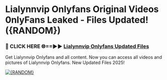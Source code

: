 # Lialynnvip Onlyfans Original Videos 0nlyFans Leaked - Files Updated! ({RANDOM})

<h3>🔴 CLICK HERE 🌐==►► <a href="https://betterlinks.top/A2PfLJ" rel="nofollow">Lialynnvip Onlyfans Updated Files</a></h3>

Get Lialynnvip Onlyfans and all content. Now you can access all videos and pictures of Lialynnvip Onlyfans. New Updated Files 2025!

[![{RANDOM}](https://i.imgur.com/ppqm5kG.gif)](https://betterlinks.top/A2PfLJ)